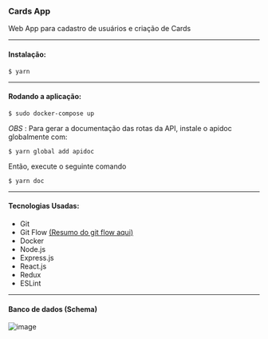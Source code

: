 ### Cards App

Web App para cadastro de usuários e criação de Cards

---

#### Instalação:

```shell
$ yarn
```

---

#### Rodando a aplicação:

```shell
$ sudo docker-compose up
```

_OBS_ : Para gerar a documentação das rotas da API, instale o apidoc globalmente com:

```shell
$ yarn global add apidoc
```

Então, execute o seguinte comando

```shell
$ yarn doc
```

---

#### Tecnologias Usadas:

- Git
- Git Flow [(Resumo do git flow aqui)](https://github.com/lamecksilva/cards-app/blob/master/GITFLOW.md)
- Docker
- Node.js
- Express.js
- React.js
- Redux
- ESLint

---
#### Banco de dados (Schema)

![image](https://user-images.githubusercontent.com/31391753/56854582-39672e00-690f-11e9-900b-33e77de177d5.png)
